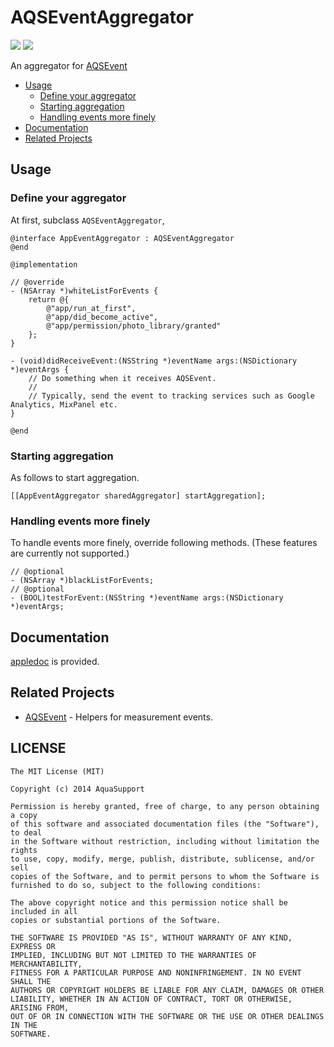 AQSEventAggregator
==================

![](http://img.shields.io/cocoapods/v/AQSEventAggregator.svg?style=flat) ![](http://img.shields.io/travis/AquaSupport/AQSEventAggregator.svg?style=flat)

An aggregator for [AQSEvent](https://github.com/AquaSupport/AQSEvent)

- [Usage](#usage)
  - [Define your aggregator](#define-your-aggregator)
  - [Starting aggregation](#starting-aggregation)
  - [Handling events more finely](#handling-events-more-finely)
- [Documentation](#documentation)
- [Related Projects](#related-projects)

Usage
---

### Define your aggregator

At first, subclass `AQSEventAggregator`,

```objc
@interface AppEventAggregator : AQSEventAggregator
@end

@implementation

// @override
- (NSArray *)whiteListForEvents {
    return @{
        @"app/run_at_first",
        @"app/did_become_active",
        @"app/permission/photo_library/granted"
    };
}

- (void)didReceiveEvent:(NSString *)eventName args:(NSDictionary *)eventArgs {
    // Do something when it receives AQSEvent.
    //
    // Typically, send the event to tracking services such as Google Analytics, MixPanel etc.
}

@end
```

### Starting aggregation

As follows to start aggregation.

```objc
[[AppEventAggregator sharedAggregator] startAggregation];
```

### Handling events more finely

To handle events more finely, override following methods. (These features are currently not supported.)

```objc
// @optional
- (NSArray *)blackListForEvents;
// @optional
- (BOOL)testForEvent:(NSString *)eventName args:(NSDictionary *)eventArgs; 
```

Documentation
---

[appledoc](https://dl.dropboxusercontent.com/u/7817937/___doc___AQSEventAggregator/html/index.html) is provided.

Related Projects
---

- [AQSEvent](https://github.com/AquaSupport/AQSEvent) - Helpers for measurement events.

LICENSE
---

```
The MIT License (MIT)

Copyright (c) 2014 AquaSupport

Permission is hereby granted, free of charge, to any person obtaining a copy
of this software and associated documentation files (the "Software"), to deal
in the Software without restriction, including without limitation the rights
to use, copy, modify, merge, publish, distribute, sublicense, and/or sell
copies of the Software, and to permit persons to whom the Software is
furnished to do so, subject to the following conditions:

The above copyright notice and this permission notice shall be included in all
copies or substantial portions of the Software.

THE SOFTWARE IS PROVIDED "AS IS", WITHOUT WARRANTY OF ANY KIND, EXPRESS OR
IMPLIED, INCLUDING BUT NOT LIMITED TO THE WARRANTIES OF MERCHANTABILITY,
FITNESS FOR A PARTICULAR PURPOSE AND NONINFRINGEMENT. IN NO EVENT SHALL THE
AUTHORS OR COPYRIGHT HOLDERS BE LIABLE FOR ANY CLAIM, DAMAGES OR OTHER
LIABILITY, WHETHER IN AN ACTION OF CONTRACT, TORT OR OTHERWISE, ARISING FROM,
OUT OF OR IN CONNECTION WITH THE SOFTWARE OR THE USE OR OTHER DEALINGS IN THE
SOFTWARE.
```
